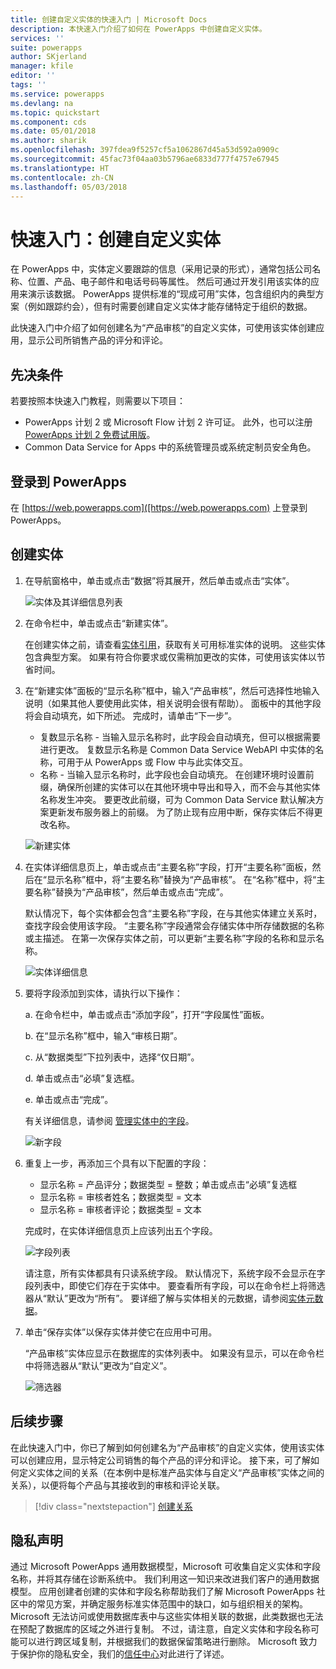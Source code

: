 ```yaml
---
title: 创建自定义实体的快速入门 | Microsoft Docs
description: 本快速入门介绍了如何在 PowerApps 中创建自定义实体。
services: ''
suite: powerapps
author: SKjerland
manager: kfile
editor: ''
tags: ''
ms.service: powerapps
ms.devlang: na
ms.topic: quickstart
ms.component: cds
ms.date: 05/01/2018
ms.author: sharik
ms.openlocfilehash: 397fdea9f5257cf5a1062867d45a53d592a0909c
ms.sourcegitcommit: 45fac73f04aa03b5796ae6833d777f4757e67945
ms.translationtype: HT
ms.contentlocale: zh-CN
ms.lasthandoff: 05/03/2018
---
```

# <a name="quickstart-create-a-custom-entity"></a>快速入门：创建自定义实体
在 PowerApps 中，实体定义要跟踪的信息（采用记录的形式），通常包括公司名称、位置、产品、电子邮件和电话号码等属性。 然后可通过开发引用该实体的应用来演示该数据。 PowerApps 提供标准的“现成可用”实体，包含组织内的典型方案（例如跟踪约会），但有时需要创建自定义实体才能存储特定于组织的数据。

此快速入门中介绍了如何创建名为“产品审核”的自定义实体，可使用该实体创建应用，显示公司所销售产品的评分和评论。

## <a name="prerequisites"></a>先决条件
若要按照本快速入门教程，则需要以下项目：
* PowerApps 计划 2 或 Microsoft Flow 计划 2 许可证。 此外，也可以注册 [PowerApps 计划 2 免费试用版](https://web.powerapps.com/signup?redirect=marketing&email=)。
* Common Data Service for Apps 中的系统管理员或系统定制员安全角色。

## <a name="sign-in-to-powerapps"></a>登录到 PowerApps
在 [https://web.powerapps.com]([https://web.powerapps.com) 上登录到 PowerApps。

## <a name="create-an-entity"></a>创建实体
1. 在导航窗格中，单击或点击“数据”将其展开，然后单击或点击“实体”。

    ![实体及其详细信息列表](./media/data-platform-cds-create-entity/entitylist.png "实体列表")

2. 在命令栏中，单击或点击“新建实体”。

    在创建实体之前，请查看[实体引用](../../developer/common-data-service/reference/about-entity-reference.md)，获取有关可用标准实体的说明。 这些实体包含典型方案。 如果有符合你要求或仅需稍加更改的实体，可使用该实体以节省时间。 

3. 在“新建实体”面板的“显示名称”框中，输入“产品审核”，然后可选择性地输入说明（如果其他人要使用此实体，相关说明会很有帮助）。 面板中的其他字段将会自动填充，如下所述。 完成时，请单击“下一步”。

    * 复数显示名称 - 当输入显示名称时，此字段会自动填充，但可以根据需要进行更改。 复数显示名称是 Common Data Service WebAPI 中实体的名称，可用于从 PowerApps 或 Flow 中与此实体交互。
    * 名称 - 当输入显示名称时，此字段也会自动填充。 在创建环境时设置前缀，确保所创建的实体可以在其他环境中导出和导入，而不会与其他实体名称发生冲突。 要更改此前缀，可为 Common Data Service 默认解决方案更新发布服务器上的前缀。 为了防止现有应用中断，保存实体后不得更改名称。
     
    ![新建实体](./media/data-platform-cds-create-entity/newentitypanel.png "新建实体面板")

4. 在实体详细信息页上，单击或点击“主要名称”字段，打开“主要名称”面板，然后在“显示名称”框中，将“主要名称”替换为“产品审核”。 在“名称”框中，将“主要名称”替换为“产品审核”，然后单击或点击“完成”。
 
    默认情况下，每个实体都会包含“主要名称”字段，在与其他实体建立关系时，查找字段会使用该字段。 “主要名称”字段通常会存储实体中所存储数据的名称或主描述。 在第一次保存实体之前，可以更新“主要名称”字段的名称和显示名称。

    ![实体详细信息](./media/data-platform-cds-create-entity/newentitydetails.png "新实体详细信息")

5. 要将字段添加到实体，请执行以下操作：
 
    a. 在命令栏中，单击或点击“添加字段”，打开“字段属性”面板。

    b. 在“显示名称”框中，输入“审核日期”。

    c. 从“数据类型”下拉列表中，选择“仅日期”。

    d. 单击或点击“必填”复选框。
    
    e. 单击或点击“完成”。
     
    有关详细信息，请参阅 [管理实体中的字段](data-platform-manage-fields.md)。

    ![新字段](./media/data-platform-cds-create-entity/newfieldpanel-2.png "新字段面板")

6. 重复上一步，再添加三个具有以下配置的字段：
    * 显示名称 = 产品评分；数据类型 = 整数；单击或点击“必填”复选框
    * 显示名称 = 审核者姓名；数据类型 = 文本
    * 显示名称 = 审核者评论；数据类型 = 文本

    完成时，在实体详细信息页上应该列出五个字段。

    ![字段列表](./media/data-platform-cds-create-entity/addedfields.png "字段列表")

    请注意，所有实体都具有只读系统字段。 默认情况下，系统字段不会显示在字段列表中，即使它们存在于实体中。 要查看所有字段，可以在命令栏上将筛选器从“默认”更改为“所有”。 要详细了解与实体相关的元数据，请参阅[实体元数据](../../developer/common-data-service/entity-metadata.md)。

7. 单击“保存实体”以保存实体并使它在应用中可用。

    “产品审核”实体应显示在数据库的实体列表中。 如果没有显示，可以在命令栏中将筛选器从“默认”更改为“自定义”。

    ![筛选器](./media/data-platform-cds-create-entity/filter.png "筛选器选择")

## <a name="next-steps"></a>后续步骤
在此快速入门中，你已了解到如何创建名为“产品审核”的自定义实体，使用该实体可以创建应用，显示特定公司销售的每个产品的评分和评论。 接下来，可了解如何定义实体之间的关系（在本例中是标准产品实体与自定义“产品审核”实体之间的关系），以便将每个产品与其接收到的审核和评论关联。

> [!div class="nextstepaction"]
> [创建关系](data-platform-entity-lookup.md)

## <a name="privacy-notice"></a>隐私声明
通过 Microsoft PowerApps 通用数据模型，Microsoft 可收集自定义实体和字段名称，并将其存储在诊断系统中。 我们利用这一知识来改进我们客户的通用数据模型。 应用创建者创建的实体和字段名称帮助我们了解 Microsoft PowerApps 社区中的常见方案，并确定服务标准实体范围中的缺口，如与组织相关的架构。 Microsoft 无法访问或使用数据库表中与这些实体相关联的数据，此类数据也无法在预配了数据库的区域之外进行复制。 不过，请注意，自定义实体和字段名称可能可以进行跨区域复制，并根据我们的数据保留策略进行删除。 Microsoft 致力于保护你的隐私安全，我们的[信任中心](https://www.microsoft.com/trustcenter/Privacy/default.aspx)对此进行了详述。
